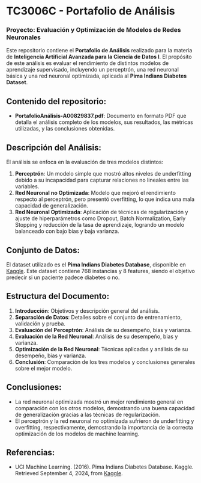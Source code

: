 # TC3006C - Portafolio de Análisis

### Proyecto: Evaluación y Optimización de Modelos de Redes Neuronales

Este repositorio contiene el **Portafolio de Análisis** realizado para la materia de **Inteligencia Artificial Avanzada para la Ciencia de Datos I**. El propósito de este análisis es evaluar el rendimiento de distintos modelos de aprendizaje supervisado, incluyendo un perceptrón, una red neuronal básica y una red neuronal optimizada, aplicada al **Pima Indians Diabetes Dataset**.

## Contenido del repositorio:
- **PortafolioAnálisis-A00829837.pdf**: Documento en formato PDF que detalla el análisis completo de los modelos, sus resultados, las métricas utilizadas, y las conclusiones obtenidas.

## Descripción del Análisis:
El análisis se enfoca en la evaluación de tres modelos distintos:
1. **Perceptrón**: Un modelo simple que mostró altos niveles de underfitting debido a su incapacidad para capturar relaciones no lineales entre las variables.
2. **Red Neuronal no Optimizada**: Modelo que mejoró el rendimiento respecto al perceptrón, pero presentó overfitting, lo que indica una mala capacidad de generalización.
3. **Red Neuronal Optimizada**: Aplicación de técnicas de regularización y ajuste de hiperparámetros como Dropout, Batch Normalization, Early Stopping y reducción de la tasa de aprendizaje, logrando un modelo balanceado con bajo bias y baja varianza.

## Conjunto de Datos:
El dataset utilizado es el **Pima Indians Diabetes Database**, disponible en [Kaggle](https://www.kaggle.com/datasets/uciml/pima-indians-diabetes-database). Este dataset contiene 768 instancias y 8 features, siendo el objetivo predecir si un paciente padece diabetes o no.

## Estructura del Documento:
1. **Introducción**: Objetivos y descripción general del análisis.
2. **Separación de Datos**: Detalles sobre el conjunto de entrenamiento, validación y prueba.
3. **Evaluación del Perceptrón**: Análisis de su desempeño, bias y varianza.
4. **Evaluación de la Red Neuronal**: Análisis de su desempeño, bias y varianza.
5. **Optimización de la Red Neuronal**: Técnicas aplicadas y análisis de su desempeño, bias y varianza.
6. **Conclusión**: Comparación de los tres modelos y conclusiones generales sobre el mejor modelo.

## Conclusiones:
- La red neuronal optimizada mostró un mejor rendimiento general en comparación con los otros modelos, demostrando una buena capacidad de generalización gracias a las técnicas de regularización.
- El perceptrón y la red neuronal no optimizada sufrieron de underfitting y overfitting, respectivamente, demostrando la importancia de la correcta optimización de los modelos de machine learning.

## Referencias:
- UCI Machine Learning. (2016). Pima Indians Diabetes Database. Kaggle. Retrieved September 4, 2024, from [Kaggle](https://www.kaggle.com/datasets/uciml/pima-indians-diabetes-database).
